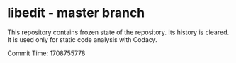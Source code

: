 # libedit - master branch

This repository contains frozen state of the repository.
Its history is cleared. It is used only for static code
analysis with Codacy.

Commit Time: 1708755778